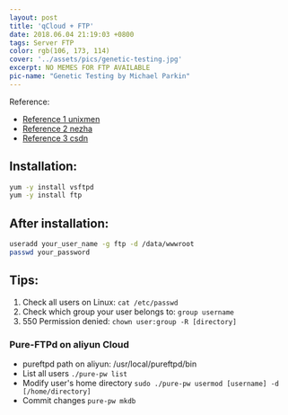 ```yaml
---
layout: post
title: 'qCloud + FTP'
date: 2018.06.04 21:19:03 +0800
tags: Server FTP
color: rgb(106, 173, 114)
cover: '../assets/pics/genetic-testing.jpg'
excerpt: NO MEMES FOR FTP AVAILABLE
pic-name: "Genetic Testing by Michael Parkin"
---
```


Reference: 
* [Reference 1 unixmen](http://www.unixmen.com/install-configure-ftp-server-centos-7/)
* [Reference 2 nezha](https://nezha.github.io/web%E5%BC%80%E5%8F%91/2016-04-12-%E8%85%BE%E8%AE%AF%E4%BA%91FTP%E7%9A%84%E9%85%8D%E7%BD%AE/)
* [Reference 3 csdn](https://blog.csdn.net/weixin_36171533/article/details/84974478)

## Installation:
```bash
yum -y install vsftpd
yum -y install ftp
```
## After installation:
```bash
useradd your_user_name -g ftp -d /data/wwwroot
passwd your_password
```

## Tips:
1. Check all users on Linux: `cat /etc/passwd`
2. Check which group your user belongs to: `group username`
3. 550 Permission denied: `chown user:group -R [directory]`

### Pure-FTPd on aliyun Cloud
* pureftpd path on aliyun: /usr/local/pureftpd/bin
* List all users `./pure-pw list`
* Modify user's home directory `sudo ./pure-pw usermod [username] -d [/home/directory]`
* Commit changes `pure-pw mkdb`
